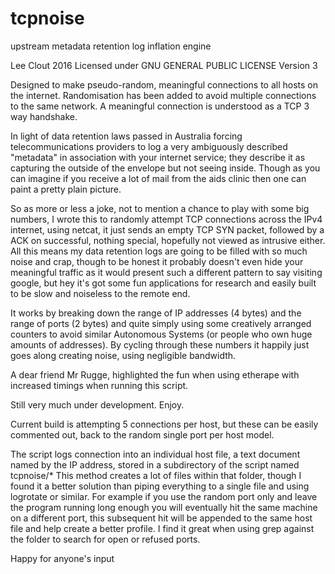 # tcpnoise
upstream metadata retention log inflation engine

Lee Clout 2016
Licensed under GNU GENERAL PUBLIC LICENSE Version 3

Designed to make pseudo-random, meaningful connections to all hosts on the internet.
Randomisation has been added to avoid multiple connections to the same network. A meaningful connection is understood as a TCP 3 way handshake.

In light of data retention laws passed in Australia forcing telecommunications providers to log a very ambiguously described "metadata" in association with your internet service; they describe it as capturing the outside of the envelope but not seeing inside. Though as you can imagine if you receive a lot of mail from the aids clinic then one can paint a pretty plain picture.

So as more or less a joke, not to mention a chance to play with some big numbers, I wrote this to randomly attempt TCP connections across the IPv4 internet, using netcat, it just sends an empty TCP SYN packet, followed by a ACK on successful, nothing special, hopefully not viewed as intrusive either.  All this means my data retention logs are going to be filled with so much noise and crap, though to be honest it probably doesn't even hide your meaningful traffic as it would present such a different pattern to say visiting google, but hey it's got some fun applications for research and easily built to be slow and noiseless to the remote end.

It works by breaking down the range of IP addresses (4 bytes) and the range of ports (2 bytes) and quite simply using some creatively arranged counters to avoid similar Autonomous Systems (or people who own huge amounts of addresses).  By cycling through these numbers it happily just goes along creating noise, using negligible bandwidth.

A dear friend Mr Rugge, highlighted the fun when using etherape with increased timings when running this script.

Still very much under development. Enjoy.

Current build is attempting 5 connections per host, but these can be easily commented out, back to the random single port per host model.

The script logs connection into an individual host file, a text document named by the IP address, stored in a subdirectory of the script named tcpnoise/*
This method creates a lot of files within that folder, though I found it a better solution than piping everything to a single file and using logrotate or similar.  For example if you use the random port only and leave the program running long enough you will eventually hit the same machine on a different port, this subsequent hit will be appended to the same host file and help create a better profile.  I find it great when using grep against the folder to search for open or refused ports.


Happy for anyone's input
